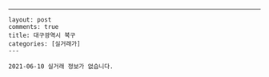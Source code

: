 ---
    layout: post
    comments: true
    title: 대구광역시 북구
    categories: [실거래가]
    ---

    2021-06-10 실거래 정보가 없습니다.

    